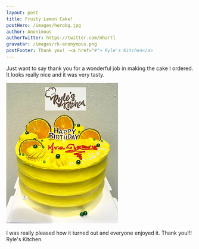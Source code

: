 ```yaml
---
layout: post
title: Fruity Lemon Cake!
postHero: /images/herobg.jpg
author: Anonimous
authorTwitter: https://twitter.com/mhartl
gravatar: /images/rk-anonymous.png
postFooter: Thank you! -<a href="#"> Ryle's Kitchen</a>
---
```



Just want to say thank you for a wonderful job in making the cake I ordered. It looks really nice and it was very tasty. 

<img class="pull-left" src="/images/cakeT-220728.png" alt="lemon cake image"> <br>

I was really pleased how it turned out and everyone enjoyed it.
Thank you!!! Ryle's Kitchen.
